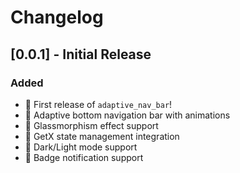 # Changelog

## [0.0.1] - Initial Release
### Added
- 🎉 First release of `adaptive_nav_bar`!
- 🌟 Adaptive bottom navigation bar with animations
- 🎨 Glassmorphism effect support
- 🎯 GetX state management integration
- 📱 Dark/Light mode support
- 🔔 Badge notification support
